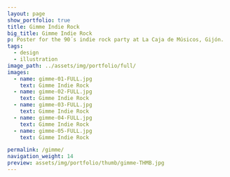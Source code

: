 ```yaml
---
layout: page
show_portfolio: true
title: Gimme Indie Rock
big_title: Gimme Indie Rock
p: Poster for the 90´s indie rock party at La Caja de Músicos, Gijón.
tags:
  - design
  - illustration
image_path: ../assets/img/portfolio/full/
images:
  - name: gimme-01-FULL.jpg
    text: Gimme Indie Rock
  - name: gimme-02-FULL.jpg
    text: Gimme Indie Rock
  - name: gimme-03-FULL.jpg
    text: Gimme Indie Rock
  - name: gimme-04-FULL.jpg
    text: Gimme Indie Rock
  - name: gimme-05-FULL.jpg
    text: Gimme Indie Rock

permalink: /gimme/
navigation_weight: 14
preview: assets/img/portfolio/thumb/gimme-THMB.jpg
---
```

